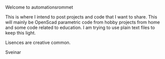 Welcome to automationsrommet

This is where I intend to post projects and code that I want to share. 
This will mainly be OpenScad parametric code from hobby projects from home and some code related to education.
I am trying to use plain text files to keep this light.

Lisences are creative common.

Sveinar
